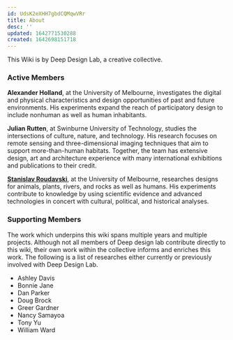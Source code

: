 ```yaml
---
id: UdsK2eXHH7gbdCQMqwVRr
title: About
desc: ''
updated: 1642771530288
created: 1642698151718
---
```



This Wiki is by Deep Design Lab, a creative collective.

### Active Members

**Alexander Holland**, at the University of Melbourne, investigates the digital and physical characteristics and design opportunities of past and future environments. His experiments expand the reach of participatory design to include nonhuman as well as human inhabitants.

**Julian Rutten**, at Swinburne University of Technology, studies the intersections of culture, nature, and technology. His research focuses on remote sensing and three-dimensional imaging techniques that aim to support more-than-human habitats.
Together, the team has extensive design, art and architecture experience with many international exhibitions and publications to their credit.

[**Stanislav Roudavski**](https://unimelb.academia.edu/StanislavRoudavski), at the University of Melbourne, researches designs for animals, plants, rivers, and rocks as well as humans. His experiments contribute to knowledge by using scientific evidence and advanced technologies in concert with cultural, political, and historical analyses.

### Supporting Members

The work which underpins this wiki spans multiple years and multiple projects. Although not all members of Deep design lab contribute directly to this wiki, their own work within the collective informs and enriches this work. The following is a list of researches either currently or previously involved with Deep Design Lab.

- Ashley Davis
- Bonnie Jane
- Dan Parker
- Doug Brock
- Greer Gardner
- Nancy Samayoa
- Tony Yu
- William Ward
